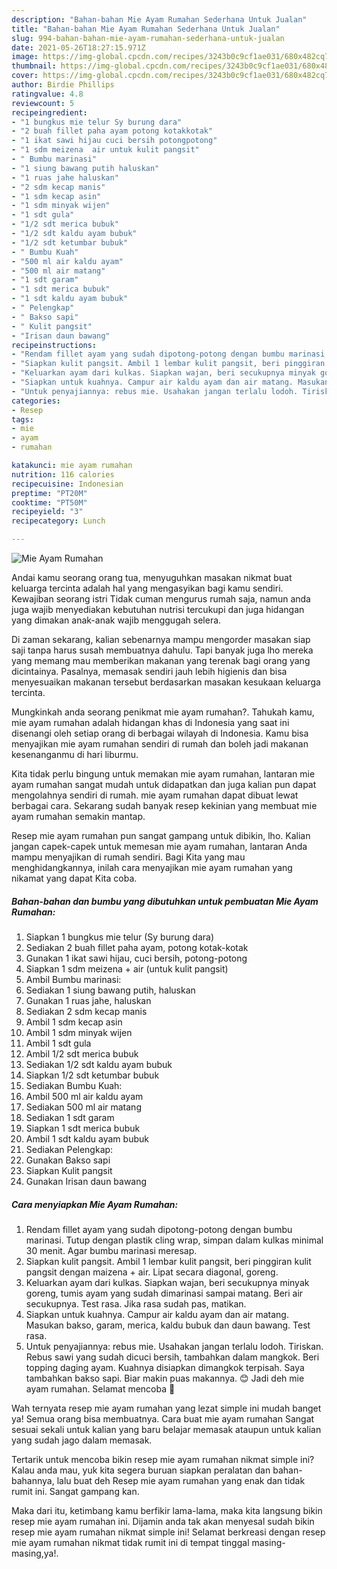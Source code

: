 ```yaml
---
description: "Bahan-bahan Mie Ayam Rumahan Sederhana Untuk Jualan"
title: "Bahan-bahan Mie Ayam Rumahan Sederhana Untuk Jualan"
slug: 994-bahan-bahan-mie-ayam-rumahan-sederhana-untuk-jualan
date: 2021-05-26T18:27:15.971Z
image: https://img-global.cpcdn.com/recipes/3243b0c9cf1ae031/680x482cq70/mie-ayam-rumahan-foto-resep-utama.jpg
thumbnail: https://img-global.cpcdn.com/recipes/3243b0c9cf1ae031/680x482cq70/mie-ayam-rumahan-foto-resep-utama.jpg
cover: https://img-global.cpcdn.com/recipes/3243b0c9cf1ae031/680x482cq70/mie-ayam-rumahan-foto-resep-utama.jpg
author: Birdie Phillips
ratingvalue: 4.8
reviewcount: 5
recipeingredient:
- "1 bungkus mie telur Sy burung dara"
- "2 buah fillet paha ayam potong kotakkotak"
- "1 ikat sawi hijau cuci bersih potongpotong"
- "1 sdm meizena  air untuk kulit pangsit"
- " Bumbu marinasi"
- "1 siung bawang putih haluskan"
- "1 ruas jahe haluskan"
- "2 sdm kecap manis"
- "1 sdm kecap asin"
- "1 sdm minyak wijen"
- "1 sdt gula"
- "1/2 sdt merica bubuk"
- "1/2 sdt kaldu ayam bubuk"
- "1/2 sdt ketumbar bubuk"
- " Bumbu Kuah"
- "500 ml air kaldu ayam"
- "500 ml air matang"
- "1 sdt garam"
- "1 sdt merica bubuk"
- "1 sdt kaldu ayam bubuk"
- " Pelengkap"
- " Bakso sapi"
- " Kulit pangsit"
- "Irisan daun bawang"
recipeinstructions:
- "Rendam fillet ayam yang sudah dipotong-potong dengan bumbu marinasi. Tutup dengan plastik cling wrap, simpan dalam kulkas minimal 30 menit. Agar bumbu marinasi meresap."
- "Siapkan kulit pangsit. Ambil 1 lembar kulit pangsit, beri pinggiran kulit pangsit dengan maizena + air. Lipat secara diagonal, goreng."
- "Keluarkan ayam dari kulkas. Siapkan wajan, beri secukupnya minyak goreng, tumis ayam yang sudah dimarinasi sampai matang. Beri air secukupnya. Test rasa. Jika rasa sudah pas, matikan."
- "Siapkan untuk kuahnya. Campur air kaldu ayam dan air matang. Masukan bakso, garam, merica, kaldu bubuk dan daun bawang. Test rasa."
- "Untuk penyajiannya: rebus mie. Usahakan jangan terlalu lodoh. Tiriskan. Rebus sawi yang sudah dicuci bersih, tambahkan dalam mangkok. Beri topping daging ayam. Kuahnya disiapkan dimangkok terpisah. Saya tambahkan bakso sapi. Biar makin puas makannya. 😊 Jadi deh mie ayam rumahan. Selamat mencoba 🙏"
categories:
- Resep
tags:
- mie
- ayam
- rumahan

katakunci: mie ayam rumahan 
nutrition: 116 calories
recipecuisine: Indonesian
preptime: "PT20M"
cooktime: "PT50M"
recipeyield: "3"
recipecategory: Lunch

---
```



![Mie Ayam Rumahan](https://img-global.cpcdn.com/recipes/3243b0c9cf1ae031/680x482cq70/mie-ayam-rumahan-foto-resep-utama.jpg)

Andai kamu seorang orang tua, menyuguhkan masakan nikmat buat keluarga tercinta adalah hal yang mengasyikan bagi kamu sendiri. Kewajiban seorang istri Tidak cuman mengurus rumah saja, namun anda juga wajib menyediakan kebutuhan nutrisi tercukupi dan juga hidangan yang dimakan anak-anak wajib menggugah selera.

Di zaman  sekarang, kalian sebenarnya mampu mengorder masakan siap saji tanpa harus susah membuatnya dahulu. Tapi banyak juga lho mereka yang memang mau memberikan makanan yang terenak bagi orang yang dicintainya. Pasalnya, memasak sendiri jauh lebih higienis dan bisa menyesuaikan makanan tersebut berdasarkan masakan kesukaan keluarga tercinta. 



Mungkinkah anda seorang penikmat mie ayam rumahan?. Tahukah kamu, mie ayam rumahan adalah hidangan khas di Indonesia yang saat ini disenangi oleh setiap orang di berbagai wilayah di Indonesia. Kamu bisa menyajikan mie ayam rumahan sendiri di rumah dan boleh jadi makanan kesenanganmu di hari liburmu.

Kita tidak perlu bingung untuk memakan mie ayam rumahan, lantaran mie ayam rumahan sangat mudah untuk didapatkan dan juga kalian pun dapat mengolahnya sendiri di rumah. mie ayam rumahan dapat dibuat lewat berbagai cara. Sekarang sudah banyak resep kekinian yang membuat mie ayam rumahan semakin mantap.

Resep mie ayam rumahan pun sangat gampang untuk dibikin, lho. Kalian jangan capek-capek untuk memesan mie ayam rumahan, lantaran Anda mampu menyajikan di rumah sendiri. Bagi Kita yang mau menghidangkannya, inilah cara menyajikan mie ayam rumahan yang nikamat yang dapat Kita coba.

<!--inarticleads1-->

##### Bahan-bahan dan bumbu yang dibutuhkan untuk pembuatan Mie Ayam Rumahan:

1. Siapkan 1 bungkus mie telur (Sy burung dara)
1. Sediakan 2 buah fillet paha ayam, potong kotak-kotak
1. Gunakan 1 ikat sawi hijau, cuci bersih, potong-potong
1. Siapkan 1 sdm meizena + air (untuk kulit pangsit)
1. Ambil  Bumbu marinasi:
1. Sediakan 1 siung bawang putih, haluskan
1. Gunakan 1 ruas jahe, haluskan
1. Sediakan 2 sdm kecap manis
1. Ambil 1 sdm kecap asin
1. Ambil 1 sdm minyak wijen
1. Ambil 1 sdt gula
1. Ambil 1/2 sdt merica bubuk
1. Sediakan 1/2 sdt kaldu ayam bubuk
1. Siapkan 1/2 sdt ketumbar bubuk
1. Sediakan  Bumbu Kuah:
1. Ambil 500 ml air kaldu ayam
1. Sediakan 500 ml air matang
1. Sediakan 1 sdt garam
1. Siapkan 1 sdt merica bubuk
1. Ambil 1 sdt kaldu ayam bubuk
1. Sediakan  Pelengkap:
1. Gunakan  Bakso sapi
1. Siapkan  Kulit pangsit
1. Gunakan Irisan daun bawang




<!--inarticleads2-->

##### Cara menyiapkan Mie Ayam Rumahan:

1. Rendam fillet ayam yang sudah dipotong-potong dengan bumbu marinasi. Tutup dengan plastik cling wrap, simpan dalam kulkas minimal 30 menit. Agar bumbu marinasi meresap.
1. Siapkan kulit pangsit. Ambil 1 lembar kulit pangsit, beri pinggiran kulit pangsit dengan maizena + air. Lipat secara diagonal, goreng.
1. Keluarkan ayam dari kulkas. Siapkan wajan, beri secukupnya minyak goreng, tumis ayam yang sudah dimarinasi sampai matang. Beri air secukupnya. Test rasa. Jika rasa sudah pas, matikan.
1. Siapkan untuk kuahnya. Campur air kaldu ayam dan air matang. Masukan bakso, garam, merica, kaldu bubuk dan daun bawang. Test rasa.
1. Untuk penyajiannya: rebus mie. Usahakan jangan terlalu lodoh. Tiriskan. Rebus sawi yang sudah dicuci bersih, tambahkan dalam mangkok. Beri topping daging ayam. Kuahnya disiapkan dimangkok terpisah. Saya tambahkan bakso sapi. Biar makin puas makannya. 😊 Jadi deh mie ayam rumahan. Selamat mencoba 🙏




Wah ternyata resep mie ayam rumahan yang lezat simple ini mudah banget ya! Semua orang bisa membuatnya. Cara buat mie ayam rumahan Sangat sesuai sekali untuk kalian yang baru belajar memasak ataupun untuk kalian yang sudah jago dalam memasak.

Tertarik untuk mencoba bikin resep mie ayam rumahan nikmat simple ini? Kalau anda mau, yuk kita segera buruan siapkan peralatan dan bahan-bahannya, lalu buat deh Resep mie ayam rumahan yang enak dan tidak rumit ini. Sangat gampang kan. 

Maka dari itu, ketimbang kamu berfikir lama-lama, maka kita langsung bikin resep mie ayam rumahan ini. Dijamin anda tak akan menyesal sudah bikin resep mie ayam rumahan nikmat simple ini! Selamat berkreasi dengan resep mie ayam rumahan nikmat tidak rumit ini di tempat tinggal masing-masing,ya!.

